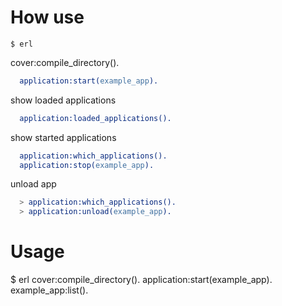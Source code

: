 How use
===

```shell
$ erl
```

cover:compile_directory().

```erlang
  application:start(example_app).
```

show loaded applications
```erlang
  application:loaded_applications().
```

show started applications
```erlang
  application:which_applications().
  application:stop(example_app).
```

unload app

```erlang
  > application:which_applications().
  > application:unload(example_app).

```


# Usage
$ erl
cover:compile_directory().
application:start(example_app).
example_app:list().